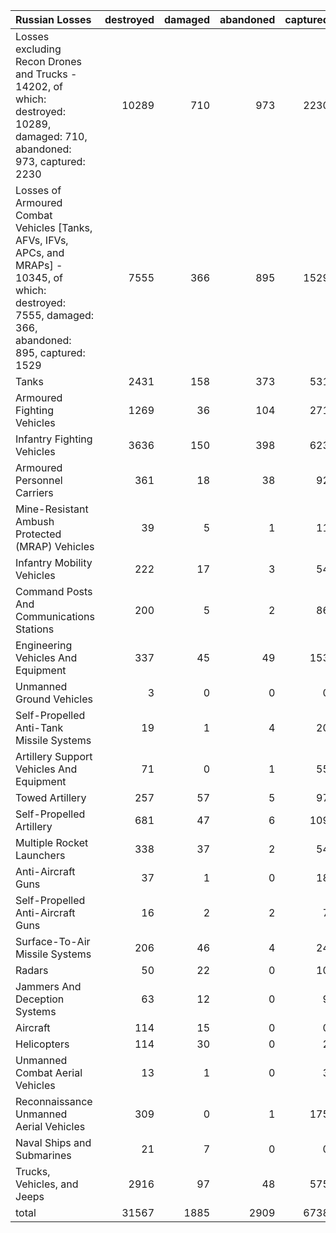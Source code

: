| Russian Losses                                                                                                                                           |   destroyed |   damaged |   abandoned |   captured |   total |
|:---------------------------------------------------------------------------------------------------------------------------------------------------------|------------:|----------:|------------:|-----------:|--------:|
| Losses excluding Recon Drones and Trucks - 14202, of which: destroyed: 10289, damaged: 710, abandoned: 973, captured: 2230                               |       10289 |       710 |         973 |       2230 |   14202 |
| Losses of Armoured Combat Vehicles [Tanks, AFVs, IFVs, APCs, and MRAPs] - 10345, of which: destroyed: 7555, damaged: 366, abandoned: 895, captured: 1529 |        7555 |       366 |         895 |       1529 |   10345 |
| Tanks                                                                                                                                                    |        2431 |       158 |         373 |        531 |    3493 |
| Armoured Fighting Vehicles                                                                                                                               |        1269 |        36 |         104 |        271 |    1680 |
| Infantry Fighting Vehicles                                                                                                                               |        3636 |       150 |         398 |        623 |    4807 |
| Armoured Personnel Carriers                                                                                                                              |         361 |        18 |          38 |         92 |     509 |
| Mine-Resistant Ambush Protected  (MRAP) Vehicles                                                                                                         |          39 |         5 |           1 |         11 |      56 |
| Infantry Mobility Vehicles                                                                                                                               |         222 |        17 |           3 |         54 |     296 |
| Command Posts And Communications Stations                                                                                                                |         200 |         5 |           2 |         86 |     293 |
| Engineering Vehicles And Equipment                                                                                                                       |         337 |        45 |          49 |        153 |     584 |
| Unmanned Ground Vehicles                                                                                                                                 |           3 |         0 |           0 |          0 |       3 |
| Self-Propelled Anti-Tank Missile Systems                                                                                                                 |          19 |         1 |           4 |         20 |      44 |
| Artillery Support Vehicles And Equipment                                                                                                                 |          71 |         0 |           1 |         55 |     127 |
| Towed Artillery                                                                                                                                          |         257 |        57 |           5 |         97 |     416 |
| Self-Propelled Artillery                                                                                                                                 |         681 |        47 |           6 |        109 |     843 |
| Multiple Rocket Launchers                                                                                                                                |         338 |        37 |           2 |         54 |     431 |
| Anti-Aircraft Guns                                                                                                                                       |          37 |         1 |           0 |         18 |      56 |
| Self-Propelled Anti-Aircraft Guns                                                                                                                        |          16 |         2 |           2 |          7 |      27 |
| Surface-To-Air Missile Systems                                                                                                                           |         206 |        46 |           4 |         24 |     280 |
| Radars                                                                                                                                                   |          50 |        22 |           0 |         10 |      82 |
| Jammers And Deception Systems                                                                                                                            |          63 |        12 |           0 |          9 |      84 |
| Aircraft                                                                                                                                                 |         114 |        15 |           0 |          0 |     129 |
| Helicopters                                                                                                                                              |         114 |        30 |           0 |          2 |     146 |
| Unmanned Combat Aerial Vehicles                                                                                                                          |          13 |         1 |           0 |          3 |      17 |
| Reconnaissance Unmanned Aerial Vehicles                                                                                                                  |         309 |         0 |           1 |        175 |     485 |
| Naval Ships and Submarines                                                                                                                               |          21 |         7 |           0 |          0 |      28 |
| Trucks, Vehicles, and Jeeps                                                                                                                              |        2916 |        97 |          48 |        575 |    3636 |
| total                                                                                                                                                    |       31567 |      1885 |        2909 |       6738 |   43099 |